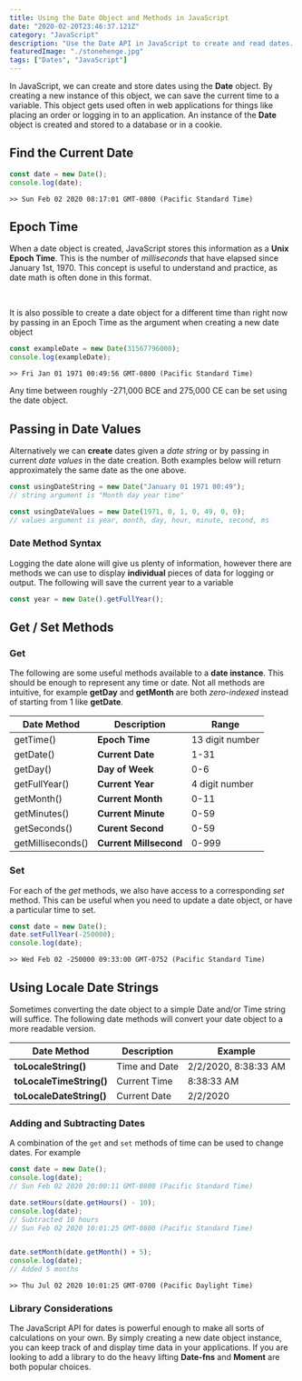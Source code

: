 ```yaml
---
title: Using the Date Object and Methods in JavaScript
date: "2020-02-20T23:46:37.121Z"
category: "JavaScript"
description: "Use the Date API in JavaScript to create and read dates. Explains epoch time and date methods."
featuredImage: "./stonehenge.jpg"
tags: ["Dates", "JavaScript"]
---
```


In JavaScript, we can create and store dates using the **Date** object. By creating a new instance of this object, we can save the current time to a variable. This object gets used often in web applications for things like placing an order or logging in to an application. An instance of the **Date** object is created and stored to a database or in a cookie.

## Find the Current Date

```javascript
const date = new Date();
console.log(date);
```

```terminal
>> Sun Feb 02 2020 08:17:01 GMT-0800 (Pacific Standard Time)
```

## Epoch Time

When a date object is created, JavaScript stores this information as a **Unix Epoch Time**. This is the number of *milliseconds* that have elapsed since January 1st, 1970. This concept is useful to understand and practice, as date math is often done in this format.  

&nbsp;

It is also possible to create a date object for a different time than right now by passing in an Epoch Time as the argument when creating a new date object

```javascript
const exampleDate = new Date(31567796000);
console.log(exampleDate);
```

```terminal
>> Fri Jan 01 1971 00:49:56 GMT-0800 (Pacific Standard Time)
```

Any time between roughly -271,000 BCE and 275,000 CE can be set using the date object.

## Passing in Date Values

Alternatively we can **create** dates given a *date string* or by passing in current *date values* in the date creation. Both examples below will return approximately the same date as the one above.

```javascript
const usingDateString = new Date("January 01 1971 00:49");
// string argument is "Month day year time"

const usingDateValues = new Date(1971, 0, 1, 0, 49, 0, 0);
// values argument is year, month, day, hour, minute, second, ms
```

### Date Method Syntax

Logging the date alone will give us plenty of information, however there are methods we can use to display **individual** pieces of data for logging or output. The following will save the current year to a variable

```javascript
const year = new Date().getFullYear();
```

## Get / Set Methods

### Get

The following are some useful methods available to a **date instance**. This should be enough to represent any time or date. Not all methods are intuitive, for example **getDay** and **getMonth** are both *zero-indexed* instead of starting from 1 like **getDate**.  

| Date Method       | Description            | Range           |
| ----------------- | ---------------------- | --------------- |
| getTime()         | **Epoch Time**         | 13 digit number |
| getDate()         | **Current Date**       | 1-31            |
| getDay()          | **Day of Week**        | 0-6             |
| getFullYear()     | **Current Year**       | 4 digit number  |
| getMonth()        | **Current Month**      | 0-11            |
| getMinutes()      | **Current Minute**     | 0-59            |
| getSeconds()      | **Curent Second**      | 0-59            |
| getMilliseconds() | **Current Millsecond** | 0-999           |

### Set

For each of the *get* methods, we also have access to a corresponding *set* method. This can be useful when you need to update a date object, or have a particular time to set.

```javascript
const date = new Date();
date.setFullYear(-250000);
console.log(date);
```

```terminal
>> Wed Feb 02 -250000 09:33:00 GMT-0752 (Pacific Standard Time)
```

## Using Locale Date Strings

Sometimes converting the date object to a simple Date and/or Time string will suffice. The following date methods will convert your date object to a more readable version.

| Date Method              | Description   | Example              |
| ------------------------ | ------------- | -------------------- |
| **toLocaleString()**     | Time and Date | 2/2/2020, 8:38:33 AM |
| **toLocaleTimeString()** | Current Time  | 8:38:33 AM           |
| **toLocaleDateString()** | Current Date  | 2/2/2020             |

### Adding and Subtracting Dates

A combination of the `get` and `set` methods of time can be used to change dates. For example

```javascript
const date = new Date();
console.log(date);
// Sun Feb 02 2020 20:00:11 GMT-0800 (Pacific Standard Time)

date.setHours(date.getHours() - 10);
console.log(date);
// Subtracted 10 hours
// Sun Feb 02 2020 10:01:25 GMT-0800 (Pacific Standard Time)


date.setMonth(date.getMonth() + 5);
console.log(date);
// Added 5 months
```

```terminal
>> Thu Jul 02 2020 10:01:25 GMT-0700 (Pacific Daylight Time)
```

### Library Considerations

The JavaScript API for dates is powerful enough to make all sorts of calculations on your own. By simply creating a new date object instance, you can keep track of and display time data in your applications. If you are looking to add a library to do the heavy lifting **Date-fns** and **Moment** are both popular choices.